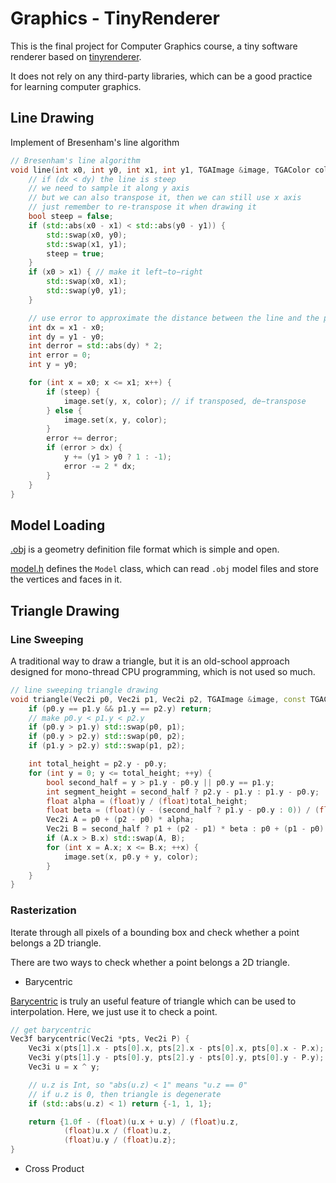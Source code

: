 # Graphics - TinyRenderer

This is the final project for Computer Graphics course, a tiny software renderer based on [tinyrenderer](https://github.com/ssloy/tinyrenderer/wiki).

It does not rely on any third-party libraries, which can be a good practice for learning computer graphics.

## Line Drawing

Implement of Bresenham's line algorithm

```c++
// Bresenham's line algorithm
void line(int x0, int y0, int x1, int y1, TGAImage &image, TGAColor color) {
    // if (dx < dy) the line is steep
    // we need to sample it along y axis
    // but we can also transpose it, then we can still use x axis
    // just remember to re-transpose it when drawing it
    bool steep = false;
    if (std::abs(x0 - x1) < std::abs(y0 - y1)) {
        std::swap(x0, y0);
        std::swap(x1, y1);
        steep = true;
    }
    if (x0 > x1) { // make it left−to−right
        std::swap(x0, x1);
        std::swap(y0, y1);
    }

    // use error to approximate the distance between the line and the pixel, which can improve performance
    int dx = x1 - x0;
    int dy = y1 - y0;
    int derror = std::abs(dy) * 2;
    int error = 0;
    int y = y0;

    for (int x = x0; x <= x1; x++) {
        if (steep) {
            image.set(y, x, color); // if transposed, de−transpose
        } else {
            image.set(x, y, color);
        }
        error += derror;
        if (error > dx) {
            y += (y1 > y0 ? 1 : -1);
            error -= 2 * dx;
        }
    }
}
```

## Model Loading

[.obj](http://en.wikipedia.org/wiki/Wavefront_.obj_file) is a geometry definition file format which is simple and open.

[model.h](model.h) defines the `Model` class, which can read `.obj` model files and store the vertices and faces in it.

## Triangle Drawing

### Line Sweeping

A traditional way to draw a triangle, but it is an old-school approach designed for mono-thread CPU programming, which is not used so much.

```c++
// line sweeping triangle drawing
void triangle(Vec2i p0, Vec2i p1, Vec2i p2, TGAImage &image, const TGAColor& color) {
    if (p0.y == p1.y && p1.y == p2.y) return;
    // make p0.y < p1.y < p2.y
    if (p0.y > p1.y) std::swap(p0, p1);
    if (p0.y > p2.y) std::swap(p0, p2);
    if (p1.y > p2.y) std::swap(p1, p2);

    int total_height = p2.y - p0.y;
    for (int y = 0; y <= total_height; ++y) {
        bool second_half = y > p1.y - p0.y || p0.y == p1.y;
        int segment_height = second_half ? p2.y - p1.y : p1.y - p0.y;
        float alpha = (float)y / (float)total_height;
        float beta = (float)(y - (second_half ? p1.y - p0.y : 0)) / (float) segment_height;
        Vec2i A = p0 + (p2 - p0) * alpha;
        Vec2i B = second_half ? p1 + (p2 - p1) * beta : p0 + (p1 - p0) * beta;
        if (A.x > B.x) std::swap(A, B);
        for (int x = A.x; x <= B.x; ++x) {
            image.set(x, p0.y + y, color);
        }
    }
}
```

### Rasterization

Iterate through all pixels of a bounding box and check whether a point belongs a 2D triangle.

There are two ways to check whether a point belongs a 2D triangle.

- Barycentric

[Barycentric](https://en.wikipedia.org/wiki/Barycentric_coordinate_system) is truly an useful feature of triangle which can be used to interpolation. Here, we just use it to check a point.

```c++
// get barycentric
Vec3f barycentric(Vec2i *pts, Vec2i P) {
    Vec3i x(pts[1].x - pts[0].x, pts[2].x - pts[0].x, pts[0].x - P.x);
    Vec3i y(pts[1].y - pts[0].y, pts[2].y - pts[0].y, pts[0].y - P.y);
    Vec3i u = x ^ y;

    // u.z is Int, so "abs(u.z) < 1" means "u.z == 0"
    // if u.z is 0, then triangle is degenerate
    if (std::abs(u.z) < 1) return {-1, 1, 1};

    return {1.0f - (float)(u.x + u.y) / (float)u.z,
            (float)u.x / (float)u.z,
            (float)u.y / (float)u.z};
}
```

- Cross Product